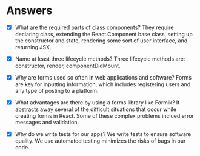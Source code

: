 # Answers

- [x] What are the required parts of class components?
They require declaring class, extending the React.Component base class, setting up the constructor and state, rendering some sort of user interface, and returning JSX.

- [x] Name at least three lifecycle methods?
Three lifecycle methods are: constructor, render, componentDidMount.

- [x] Why are forms used so often in web applications and software?
Forms are key for inputting information, which includes registering users and any type of posting to a platform.

- [x] What advantages are there by using a forms library like Formik?
It abstracts away several of the difficult situations that occur while creating forms in React. Some of these complex problems inclued error messages and validation.

- [x] Why do we write tests for our apps?
We write tests to ensure software quality. We use automated testing minimizes the risks of bugs in our code.
